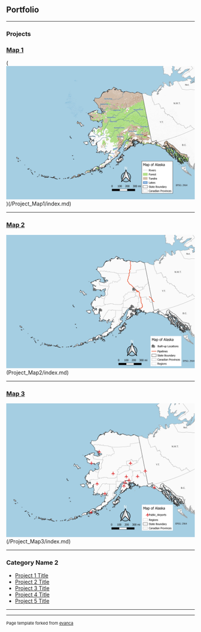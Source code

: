 ## Portfolio

---

### Projects 

### [Map 1](Project_Map1/index.md)
 (<img src="images/Map1.jpg?raw=true"/>)(/Project_Map1/index.md)

---
### [Map 2](Project_Map2/index.md)
<img src="images/Map2.1.jpg?raw=true"/>(Project_Map2/index.md)


---
### [Map 3](Project_Map3/index.md) 
<img src="images/Map3.jpg?raw=true"/>(/Project_Map3/index.md)


---
### Category Name 2

- [Project 1 Title](http://example.com/)
- [Project 2 Title](http://example.com/)
- [Project 3 Title](http://example.com/)
- [Project 4 Title](http://example.com/)
- [Project 5 Title](http://example.com/)

---




---
<p style="font-size:11px">Page template forked from <a href="https://github.com/evanca/quick-portfolio">evanca</a></p>
<!-- Remove above link if you don't want to attibute -->

